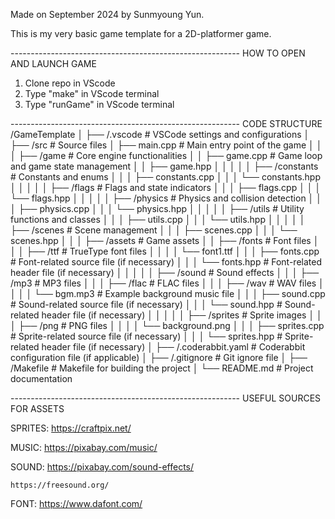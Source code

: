Made on September 2024 by Sunmyoung Yun.

This is my very basic game template for a 2D-platformer game. 

--------------------------------------------------------- HOW TO OPEN AND LAUNCH GAME
1)  Clone repo in VScode
2)  Type "make" in VScode terminal
3)  Type "runGame" in VScode terminal

--------------------------------------------------------- CODE STRUCTURE
/GameTemplate
│
├── /.vscode                    # VSCode settings and configurations
│
├── /src                        # Source files
│   ├── main.cpp                # Main entry point of the game
│   │
│   ├── /game                   # Core engine functionalities
│   │   ├── game.cpp            # Game loop and game state management
│   │   ├── game.hpp
│   │   │
│   │   ├── /constants          # Constants and enums
│   │   │   ├── constants.cpp
│   │   │   └── constants.hpp
│   │   │
│   │   ├── /flags              # Flags and state indicators
│   │   │   ├── flags.cpp
│   │   │   └── flags.hpp
│   │   │
│   │   ├── /physics            # Physics and collision detection
│   │   │   ├── physics.cpp
│   │   │   └── physics.hpp
│   │   │
│   │   ├── /utils              # Utility functions and classes
│   │   │   ├── utils.cpp
│   │   │   └── utils.hpp
│   │   │
│   │   ├── /scenes             # Scene management
│   │   │   ├── scenes.cpp
│   │   │   └── scenes.hpp
│   │
│   ├── /assets                 # Game assets
│   │   ├── /fonts              # Font files
│   │   │   ├── /ttf           # TrueType font files
│   │   │   │   └── font1.ttf
│   │   │   ├── fonts.cpp       # Font-related source file (if necessary)
│   │   │   └── fonts.hpp       # Font-related header file (if necessary)
│   │   │
│   │   ├── /sound              # Sound effects
│   │   │   ├── /mp3           # MP3 files
│   │   │   ├── /flac          # FLAC files
│   │   │   ├── /wav           # WAV files
│   │   │   │   └── bgm.mp3    # Example background music file
│   │   │   ├── sound.cpp       # Sound-related source file (if necessary)
│   │   │   └── sound.hpp       # Sound-related header file (if necessary)
│   │   │
│   │   ├── /sprites            # Sprite images
│   │   │   ├── /png            # PNG files
│   │   │   │   └── background.png
│   │   │   ├── sprites.cpp     # Sprite-related source file (if necessary)
│   │   │   └── sprites.hpp     # Sprite-related header file (if necessary)
│
├── /.coderabbit.yaml           # Coderabbit configuration file (if applicable)
│
├── /.gitignore                  # Git ignore file
│
├── /Makefile                    # Makefile for building the project
│
└── README.md                   # Project documentation

--------------------------------------------------------- USEFUL SOURCES FOR ASSETS

SPRITES:
    https://craftpix.net/


MUSIC:
    https://pixabay.com/music/


SOUND: 
    https://pixabay.com/sound-effects/


    https://freesound.org/

FONT:
    https://www.dafont.com/

